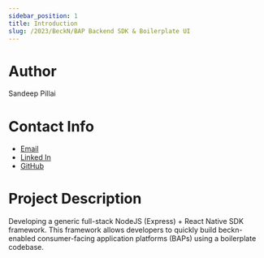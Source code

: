 ```yaml
---
sidebar_position: 1
title: Introduction
slug: /2023/BeckN/BAP Backend SDK & Boilerplate UI
---
```



# Author
Sandeep Pillai

# Contact Info
- [Email](mailto:sandeepxpillai@gmail.com)
- [Linked In](https://www.linkedin.com/in/sandeep-pillai-533b96217/)
- [GitHub](https://github.com/sandeepB3)

# Project Description
Developing a generic full-stack NodeJS (Express) + React Native SDK framework. This framework allows developers to quickly build beckn-enabled consumer-facing application platforms (BAPs) using a boilerplate codebase.
